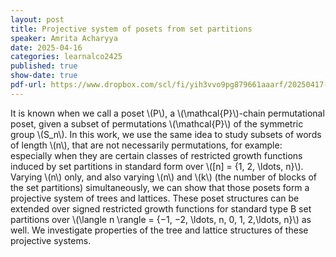 ```yaml
---
layout: post
title: Projective system of posets from set partitions
speaker: Amrita Acharyya 
date: 2025-04-16
categories: learnalco2425
published: true
show-date: true
pdf-url: https://www.dropbox.com/scl/fi/yih3vvo9pg879661aaarf/20250417-Amrita-Acharyya-Projective-systems-of-posets-from-set-partitions.pdf?rlkey=02nqj4ixkss8ehp15yjmw35li&st=gcdyg1cl&dl=0
---
```

It is known when we call a poset \\(P\\), a \\(\mathcal{P}\\)-chain permutational poset, given a subset of permutations
\\(\mathcal{P}\\) of the symmetric group \\(S_n\\).
In this work, we use the same idea to study subsets of words of length \\(n\\), that are not necessarily permutations, for example: especially when they are certain classes of restricted
growth functions induced by set partitions in standard form over \\([n] = \{1, 2, \ldots, n\}\\). Varying \\(n\\) only, and
also varying \\(n\\) and \\(k\\) (the number of blocks of the set partitions) simultaneously, we can show that those
posets form a projective system of trees and lattices.
These poset structures can be extended over signed
restricted growth functions for standard type B set partitions over \\(\langle n \rangle = {−1, −2, \ldots, n, 0, 1, 2,\ldots, n}\\) as
well. We investigate properties of the tree and lattice structures of these projective systems.
